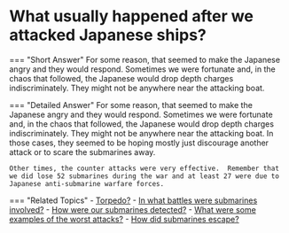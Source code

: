 # What usually happened after we attacked Japanese ships?


=== "Short Answer"
    For some reason, that seemed to make the Japanese angry and they would respond. Sometimes we were fortunate and, in the chaos that followed, the Japanese would drop depth charges indiscriminately. They might not be anywhere near the attacking boat.

=== "Detailed Answer"
    For some reason, that seemed to make the Japanese angry and they would respond.  Sometimes we were fortunate and, in the chaos that followed, the Japanese would drop depth charges indiscriminately.  They might not be anywhere near the attacking boat.  In those cases, they seemed to be hoping mostly just discourage another attack or to scare the submarines away.

    Other times, the counter attacks were very effective.  Remember that we did lose 52 submarines during the war and at least 27 were due to Japanese anti-submarine warfare forces.

=== "Related Topics"
    - [Torpedo?](./torpedo.md)
    - [In what battles were submarines involved?](./in-what-battles-were-submarines-involved.md)
    - [How were our submarines detected?](./how-were-our-submarines-detected.md)
    - [What were some examples of the worst attacks?](./what-were-some-examples-of-the-worst-attacks.md)
    - [How did submarines escape?](./how-did-submarines-escape.md)
